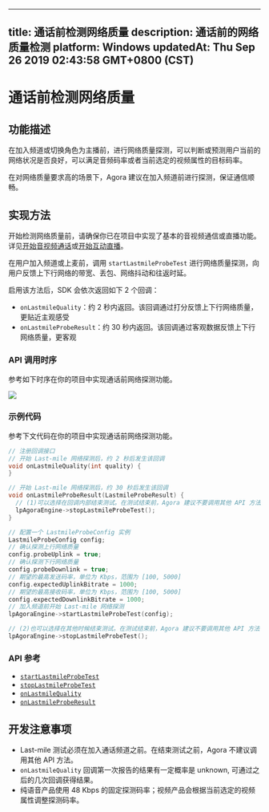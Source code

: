 
---
title: 通话前检测网络质量
description: 通话前的网络质量检测
platform: Windows
updatedAt: Thu Sep 26 2019 02:43:58 GMT+0800 (CST)
---
# 通话前检测网络质量
## 功能描述

在加入频道或切换角色为主播前，进行网络质量探测，可以判断或预测用户当前的网络状况是否良好，可以满足音频码率或者当前选定的视频属性的目标码率。

在对网络质量要求高的场景下，Agora 建议在加入频道前进行探测，保证通信顺畅。

## 实现方法

开始检测网络质量前，请确保你已在项目中实现了基本的音视频通信或直播功能。详见[开始音视频通话](../../cn/Voice/start_call_windows.md)或[开始互动直播](../../cn/Voice/start_live_windows.md)。

在用户加入频道或上麦前，调用 `startLastmileProbeTest` 进行网络质量探测，向用户反馈上下行网络的带宽、丢包、网络抖动和往返时延。

启用该方法后，SDK 会依次返回如下 2 个回调：

- `onLastmileQuality`：约 2 秒内返回。该回调通过打分反馈上下行网络质量，更贴近主观感受
- `onLastmileProbeResult`：约 30 秒内返回。该回调通过客观数据反馈上下行网络质量，更客观

### API 调用时序

参考如下时序在你的项目中实现通话前网络探测功能。

![](https://web-cdn.agora.io/docs-files/1569465803488)

### 示例代码

参考下文代码在你的项目中实现通话前网络探测功能。

```cpp
// 注册回调接口
// 开始 Last-mile 网络探测后，约 2 秒后发生该回调
void onLastmileQuality(int quality) {
}

// 开始 Last-mile 网络探测后，约 30 秒后发生该回调
void onLastmileProbeResult(LastmileProbeResult) {
  // (1)可以选择在回调内部结束测试。在测试结束前，Agora 建议不要调用其他 API 方法
  lpAgoraEngine->stopLastmileProbeTest();
}

// 配置一个 LastmileProbeConfig 实例
LastmileProbeConfig config;
// 确认探测上行网络质量
config.probeUplink = true;
// 确认探测下行网络质量
config.probeDownlink = true;
// 期望的最高发送码率，单位为 Kbps，范围为 [100, 5000]
config.expectedUplinkBitrate = 1000;
// 期望的最高接收码率，单位为 Kbps，范围为 [100, 5000]
config.expectedDownlinkBitrate = 1000;
// 加入频道前开始 Last-mile 网络探测
lpAgoraEngine->startLastmileProbeTest(config);

// (2)也可以选择在其他时候结束测试。在测试结束前，Agora 建议不要调用其他 API 方法
lpAgoraEngine->stopLastmileProbeTest();
```


### API 参考
* [`startLastmileProbeTest`](https://docs.agora.io/cn/Voice/API%20Reference/cpp/classagora_1_1rtc_1_1_i_rtc_engine.html#adb3ab7a20afca02f5a5ab6fafe026f2b)
* [`stopLastmileProbeTest`](https://docs.agora.io/cn/Voice/API%20Reference/cpp/classagora_1_1rtc_1_1_i_rtc_engine.html#a94f3494035429684a750e1dee7ef1593)
* [`onLastmileQuality`](https://docs.agora.io/cn/Voice/API%20Reference/cpp/classagora_1_1rtc_1_1_i_rtc_engine_event_handler.html#ac7e14d1a26eb35ef236a0662d28d2b33)
* [`onLastmileProbeResult`](https://docs.agora.io/cn/Voice/API%20Reference/cpp/classagora_1_1rtc_1_1_i_rtc_engine_event_handler.html#a44134dfda5d412831fa8e44fa533fca5)

## 开发注意事项

- Last-mile 测试必须在加入通话频道之前。在结束测试之前，Agora 不建议调用其他 API 方法。
- `onLastmileQuality` 回调第一次报告的结果有一定概率是 unknown, 可通过之后的几次回调获得结果。
- 纯语音产品使用 48 Kbps 的固定探测码率；视频产品会根据当前选定的视频属性调整探测码率。
